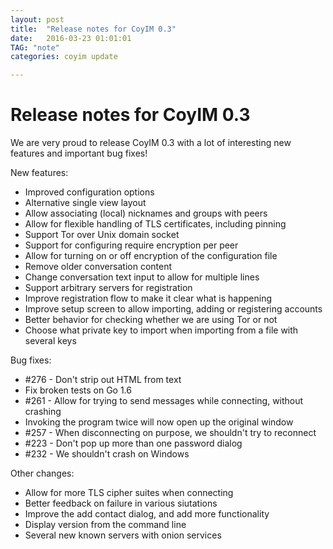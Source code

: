 ```yaml
---
layout: post
title:  "Release notes for CoyIM 0.3"
date:   2016-03-23 01:01:01
TAG: "note"
categories: coyim update

---
```


# Release notes for CoyIM 0.3

We are very proud to release CoyIM 0.3 with a lot of interesting new features and important bug fixes!

New features:

- Improved configuration options
- Alternative single view layout
- Allow associating (local) nicknames and groups with peers
- Allow for flexible handling of TLS certificates, including pinning
- Support Tor over Unix domain socket
- Support for configuring require encryption per peer
- Allow for turning on or off encryption of the configuration file
- Remove older conversation content
- Change conversation text input to allow for multiple lines
- Support arbitrary servers for registration
- Improve registration flow to make it clear what is happening
- Improve setup screen to allow importing, adding or registering accounts
- Better behavior for checking whether we are using Tor or not
- Choose what private key to import when importing from a file with several keys

Bug fixes:

- \#276 - Don't strip out HTML from text
- Fix broken tests on Go 1.6
- \#261 - Allow for trying to send messages while connecting, without crashing
- Invoking the program twice will now open up the original window
- \#257 - When disconnecting on purpose, we shouldn't try to reconnect
- \#223 - Don't pop up more than one password dialog
- \#232 - We shouldn't crash on Windows

Other changes:

- Allow for more TLS cipher suites when connecting
- Better feedback on failure in various siutations
- Improve the add contact dialog, and add more functionality
- Display version from the command line
- Several new known servers with onion services
